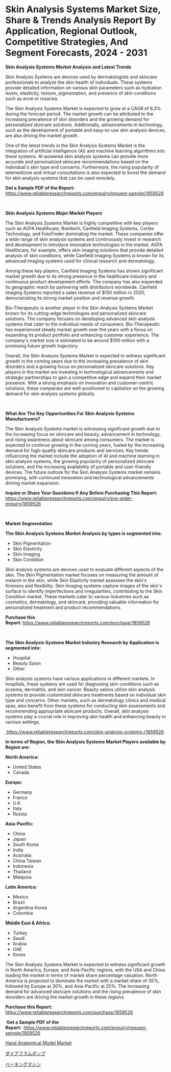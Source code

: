 <p><h1>Skin Analysis Systems Market Size, Share & Trends Analysis Report By Application, Regional Outlook, Competitive Strategies, And Segment Forecasts, 2024 - 2031</h1></p><p><strong>Skin Analysis Systems Market Analysis and Latest Trends</strong></p>
<p><p>Skin Analysis Systems are devices used by dermatologists and skincare professionals to analyze the skin health of individuals. These systems provide detailed information on various skin parameters such as hydration levels, elasticity, texture, pigmentation, and presence of skin conditions such as acne or rosacea. </p><p>The Skin Analysis Systems Market is expected to grow at a CAGR of 6.3% during the forecast period. The market growth can be attributed to the increasing prevalence of skin disorders and the growing demand for personalized skincare solutions. Additionally, advancements in technology, such as the development of portable and easy-to-use skin analysis devices, are also driving the market growth.</p><p>One of the latest trends in the Skin Analysis Systems Market is the integration of artificial intelligence (AI) and machine learning algorithms into these systems. AI-powered skin analysis systems can provide more accurate and personalized skincare recommendations based on the individual's skin type and concerns. Furthermore, the rising popularity of telemedicine and virtual consultations is also expected to boost the demand for skin analysis systems that can be used remotely.</p></p>
<p><strong>Get a Sample PDF of the Report:&nbsp;</strong> <a href="https://www.reliableresearchreports.com/enquiry/request-sample/1859526">https://www.reliableresearchreports.com/enquiry/request-sample/1859526</a></p>
<p>&nbsp;</p>
<p><strong>Skin Analysis Systems Major Market Players</strong></p>
<p><p>The Skin Analysis Systems Market is highly competitive with key players such as AGFA Healthcare, Bomtech, Canfield Imaging Systems, Cortex Technology, and FotoFinder dominating the market. These companies offer a wide range of skin analysis systems and continuously invest in research and development to introduce innovative technologies in the market. AGFA Healthcare, for example, offers skin imaging solutions that provide detailed analysis of skin conditions, while Canfield Imaging Systems is known for its advanced imaging systems used for clinical research and dermatology.</p><p>Among these key players, Canfield Imaging Systems has shown significant market growth due to its strong presence in the healthcare industry and continuous product development efforts. The company has also expanded its geographic reach by partnering with distributors worldwide. Canfield Imaging Systems reported a sales revenue of $150 million in 2020, demonstrating its strong market position and revenue growth.</p><p>Bio-Therapeutic is another player in the Skin Analysis Systems Market known for its cutting-edge technologies and personalized skincare solutions. The company focuses on developing advanced skin analysis systems that cater to the individual needs of consumers. Bio-Therapeutic has experienced steady market growth over the years with a focus on expanding its product portfolio and enhancing customer experience. The company's market size is estimated to be around $100 million with a promising future growth trajectory.</p><p>Overall, the Skin Analysis Systems Market is expected to witness significant growth in the coming years due to the increasing prevalence of skin disorders and a growing focus on personalized skincare solutions. Key players in the market are investing in technological advancements and strategic partnerships to gain a competitive edge and expand their market presence. With a strong emphasis on innovation and customer-centric solutions, these companies are well-positioned to capitalize on the growing demand for skin analysis systems globally.</p></p>
<p>&nbsp;</p>
<p><strong>What Are The Key Opportunities For Skin Analysis Systems Manufacturers?</strong></p>
<p><p>The Skin Analysis Systems market is witnessing significant growth due to the increasing focus on skincare and beauty, advancement in technology, and rising awareness about skincare among consumers. The market is expected to continue growing in the coming years, fueled by the increasing demand for high-quality skincare products and services. Key trends influencing the market include the adoption of AI and machine learning in skin analysis systems, the growing popularity of personalized skincare solutions, and the increasing availability of portable and user-friendly devices. The future outlook for the Skin Analysis Systems market remains promising, with continued innovation and technological advancements driving market expansion.</p></p>
<p><strong>Inquire or Share Your Questions If Any Before Purchasing This Report:</strong> <a href="https://www.reliableresearchreports.com/enquiry/pre-order-enquiry/1859526">https://www.reliableresearchreports.com/enquiry/pre-order-enquiry/1859526</a></p>
<p>&nbsp;</p>
<p><strong>Market Segmentation</strong></p>
<p><strong>The Skin Analysis Systems Market Analysis by types is segmented into:</strong></p>
<p><ul><li>Skin Pigmentation</li><li>Skin Elasticity</li><li>Skin Imaging</li><li>Skin Condition</li></ul></p>
<p><p>Skin analysis systems are devices used to evaluate different aspects of the skin. The Skin Pigmentation market focuses on measuring the amount of melanin in the skin, while Skin Elasticity market assesses the skin's firmness and flexibility. Skin Imaging systems capture images of the skin's surface to identify imperfections and irregularities, contributing to the Skin Condition market. These markets cater to various industries such as cosmetics, dermatology, and skincare, providing valuable information for personalized treatment and product recommendations.</p></p>
<p><strong>Purchase this Report:&nbsp;</strong><a href="https://www.reliableresearchreports.com/purchase/1859526">https://www.reliableresearchreports.com/purchase/1859526</a></p>
<p>&nbsp;</p>
<p><strong>The Skin Analysis Systems Market Industry Research by Application is segmented into:</strong></p>
<p><ul><li>Hospital</li><li>Beauty Salon</li><li>Other</li></ul></p>
<p><p>Skin analysis systems have various applications in different markets. In hospitals, these systems are used for diagnosing skin conditions such as eczema, dermatitis, and skin cancer. Beauty salons utilize skin analysis systems to provide customized skincare treatments based on individual skin type and concerns. Other markets, such as dermatology clinics and medical spas, also benefit from these systems for conducting skin assessments and recommending appropriate skincare products. Overall, skin analysis systems play a crucial role in improving skin health and enhancing beauty in various settings.</p></p>
<p><a href="https://www.reliableresearchreports.com/skin-analysis-systems-r1859526">&nbsp;https://www.reliableresearchreports.com/skin-analysis-systems-r1859526</a></p>
<p><strong>In terms of Region, the Skin Analysis Systems Market Players available by Region are:</strong></p>
<p>
    <p> <strong> North America: </strong>
        <ul>
            <li>United States</li>
            <li>Canada</li>
        </ul>
        </p> 
    <p> <strong> Europe: </strong>
        <ul>
            <li>Germany</li>
            <li>France</li>
            <li>U.K.</li>
            <li>Italy</li>
            <li>Russia</li>
        </ul>
        </p> 
    <p> <strong> Asia-Pacific: </strong>
        <ul>
            <li>China</li>
            <li>Japan</li>
            <li>South Korea</li>
            <li>India</li>
            <li>Australia</li>
            <li>China Taiwan</li>
            <li>Indonesia</li>
            <li>Thailand</li>
            <li>Malaysia</li>
        </ul>
        </p> 
    <p> <strong> Latin America: </strong>
        <ul>
            <li>Mexico</li>
            <li>Brazil</li>
            <li>Argentina Korea</li>
            <li>Colombia</li>
        </ul>
        </p> 
    <p> <strong> Middle East & Africa: </strong>
        <ul>
            <li>Turkey</li>
            <li>Saudi</li>
            <li>Arabia</li>
            <li>UAE</li>
            <li>Korea</li>
        </ul>
    </p>
    </p>
<p><p>The Skin Analysis Systems Market is expected to witness significant growth in North America, Europe, and Asia-Pacific regions, with the USA and China leading the market in terms of market share percentage valuation. North America is projected to dominate the market with a market share of 35%, followed by Europe at 30%, and Asia-Pacific at 25%. The increasing demand for advanced skincare solutions and the rising prevalence of skin disorders are driving the market growth in these regions.</p></p>
<p><strong>Purchase this Report: </strong><a href="https://www.reliableresearchreports.com/purchase/1859526">https://www.reliableresearchreports.com/purchase/1859526</a></p>
<p>&nbsp;<strong>Get a Sample PDF of the Report:&nbsp;&nbsp;</strong><a href="https://www.reliableresearchreports.com/enquiry/request-sample/1859526">https://www.reliableresearchreports.com/enquiry/request-sample/1859526</a></p>
<p><strong></strong></p>
<p><p><a href="https://github.com/lbird53714/Market-Research-Report-List-4/blob/main/hand-anatomical-model-market.md">Hand Anatomical Model Market</a></p><p><a href="https://medium.com/@torreyjones1910/%E3%83%80%E3%82%A4%E3%82%A2%E3%83%95%E3%83%A9%E3%83%A0%E3%83%9D%E3%83%B3%E3%83%97%E3%81%AE%E5%B8%82%E5%A0%B4%E3%82%B7%E3%82%A7%E3%82%A2%E3%81%AE%E9%80%B2%E5%8C%96%E3%81%A8%E5%B8%82%E5%A0%B4%E6%88%90%E9%95%B7%E3%83%88%E3%83%AC%E3%83%B3%E3%83%89-2024%E5%B9%B4-2031%E5%B9%B4-07169f640d33">ダイアフラムポンプ</a></p><p><a href="https://medium.com/@ameliaordoneza/%E3%83%99%E3%83%BC%E3%82%AD%E3%83%B3%E3%82%B0%E3%83%9E%E3%82%B7%E3%83%B3%E5%B8%82%E5%A0%B4-%E5%B8%82%E5%A0%B4%E3%82%B7%E3%82%A7%E3%82%A2-%E5%B8%82%E5%A0%B4%E5%8B%95%E5%90%91-%E3%81%8A%E3%82%88%E3%81%B3%E5%B0%86%E6%9D%A5%E3%81%AE%E6%88%90%E9%95%B7%E3%82%92%E6%8E%A2%E3%82%8B-58097a084648">ベーキングマシン</a></p></p>